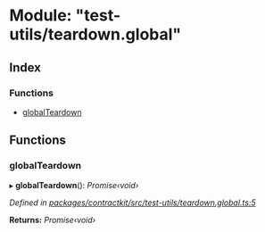 # Module: "test-utils/teardown.global"

## Index

### Functions

* [globalTeardown](_test_utils_teardown_global_.md#globalteardown)

## Functions

###  globalTeardown

▸ **globalTeardown**(): *Promise‹void›*

*Defined in [packages/contractkit/src/test-utils/teardown.global.ts:5](https://github.com/celo-org/celo-monorepo/blob/master/packages/contractkit/src/test-utils/teardown.global.ts#L5)*

**Returns:** *Promise‹void›*
